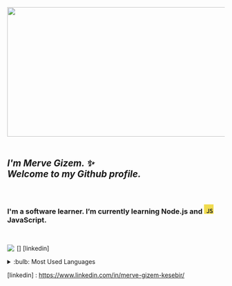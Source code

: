 <img src="https://media.giphy.com/media/26xBwdIuRJiAIqHwA/giphy.gif"  width = "600px;" height = "300px;">
<br><br>

##  ***I'm Merve Gizem. :sparkles: <br> Welcome to my Github profile.***
<br>

### I'm a software learner. I’m currently learning Node.js and <img src = "https://raw.githubusercontent.com/github/explore/80688e429a7d4ef2fca1e82350fe8e3517d3494d/topics/javascript/javascript.png" width ="22px;"> JavaScript.
<br>

[<img  width="22" src="https://unpkg.com/simple-icons@v8/icons/linkedin.svg" align="left"  />] [linkedin]

<details>
<summary>:bulb: Most Used Languages </summary>
<img src ="https://github-readme-stats.vercel.app/api/top-langs/?username=anuraghazra&layout=compact">
</details>

[linkedin] : https://www.linkedin.com/in/merve-gizem-kesebir/
